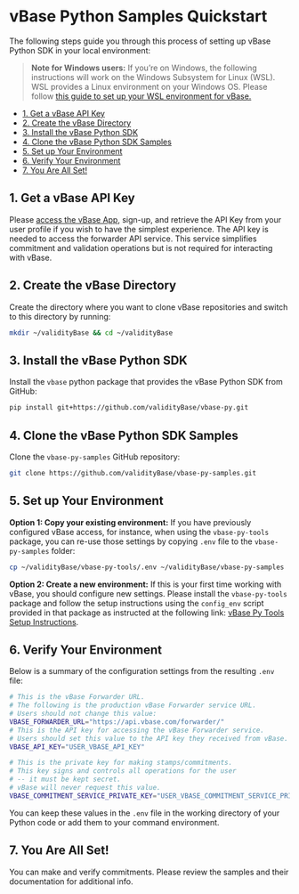 <!-- omit in toc -->

# vBase Python Samples Quickstart

The following steps guide you through this process of setting up vBase Python SDK in your local environment:

<!-- omit in toc -->
> **Note for Windows users:**
> If you’re on Windows, the following instructions will work on the Windows Subsystem for Linux (WSL). WSL provides a Linux environment on your Windows OS. Please follow [this guide to set up your WSL environment for vBase.](windows_subsystem_for_linux_guide.md)
- [1. Get a vBase API Key](#get-key)
- [2. Create the vBase Directory](#create-directory)
- [3. Install the vBase Python SDK](#install-sdk)
- [4. Clone the vBase Python SDK Samples](#clone-samples)
- [5. Set up Your Environment](#set-up-environment)
- [6. Verify Your Environment](#verify-environment)
- [7. You Are All Set!](#all-set)


## 1. Get a vBase API Key <a href="#get-key" id="get-key"></a>


Please [access the vBase App](https://app.vbase.com), sign-up, and retrieve the API Key from your user profile if you wish to have the simplest experience. The API key is needed to access the forwarder API service. This service simplifies commitment and validation operations but is not required for interacting with vBase.


## 2. Create the vBase Directory <a href="#create-directory" id="create-directory"></a>


Create the directory where you want to clone vBase repositories and switch to this directory by running:
```bash
mkdir ~/validityBase && cd ~/validityBase
```


## 3. Install the vBase Python SDK <a href="#install-sdk" id="install-sdk"></a>


Install the `vbase` python package that provides the vBase Python SDK from GitHub:
```bash
pip install git+https://github.com/validityBase/vbase-py.git
```


## 4. Clone the vBase Python SDK Samples <a href="#clone-samples" id="clone-samples"></a>


Clone the `vbase-py-samples` GitHub repository:
```bash
git clone https://github.com/validityBase/vbase-py-samples.git
```


## 5. Set up Your Environment <a href="#set-up-environment" id="set-up-environment"></a>

   **Option 1: Copy your existing environment:** If you have previously configured vBase access, for instance, when using the `vbase-py-tools` package, you can re-use those settings by copying `.env` file to the `vbase-py-samples` folder:
   ```bash
   cp ~/validityBase/vbase-py-tools/.env ~/validityBase/vbase-py-samples
   ```
   
**Option 2: Create a new environment:**
   If this is your first time working with vBase, you should configure new settings.
   Please install the `vbase-py-tools` package and follow the setup instructions using the `config_env` script provided in that package as instructed at the following link: [vBase Py Tools Setup Instructions](../vbase-py-tools/setup.md).

## 6. Verify Your Environment <a href="#verify-environment" id="verify-environment"></a>


Below is a summary of the configuration settings from the resulting `.env` file:

```bash
# This is the vBase Forwarder URL.
# The following is the production vBase Forwarder service URL.
# Users should not change this value:
VBASE_FORWARDER_URL="https://api.vbase.com/forwarder/"
# This is the API key for accessing the vBase Forwarder service.
# Users should set this value to the API key they received from vBase.
VBASE_API_KEY="USER_VBASE_API_KEY"

# This is the private key for making stamps/commitments.
# This key signs and controls all operations for the user
# -- it must be kept secret.
# vBase will never request this value.
VBASE_COMMITMENT_SERVICE_PRIVATE_KEY="USER_VBASE_COMMITMENT_SERVICE_PRIVATE_KEY"
```
You can keep these values in the `.env` file in the working directory of your Python code or add them to your command environment.


## 7. You Are All Set! <a href="#all-set" id="all-set"></a>


You can make and verify commitments. Please review the samples and their documentation for additional info.

